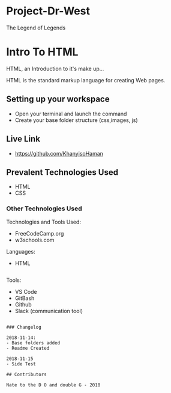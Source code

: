 # Project-Dr-West
The Legend of Legends

# Intro To HTML

HTML, an Introduction to it's make up...

HTML is the standard markup language for creating Web pages.

## Setting up your workspace

- Open your terminal and launch the command
- Create your base folder structure (css,images, js)

## Live Link
- https://github.com/KhanyisoHaman

## Prevalent Technologies Used

 - HTML
 - CSS


### Other Technologies Used

Technologies and Tools Used:

  - FreeCodeCamp.org
  - w3schools.com

Languages:

- HTML

```
```
Tools:

- VS Code
- GitBash
- Github
- Slack (communication tool)


```

### Changelog

2018-11-14:
- Base folders added
- Readme Created

2018-11-15
- Side Test

## Contributors

Nate to the D O and double G - 2018
